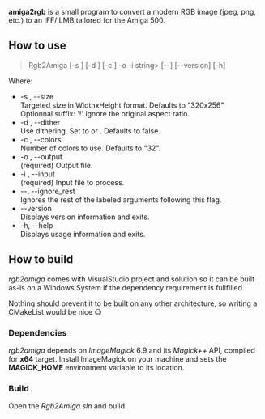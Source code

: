 **amiga2rgb** is a small program to convert a modern RGB image (jpeg, png, etc.) to an IFF/ILMB tailored for the Amiga 500. 

## How to use

>  Rgb2Amiga  [-s <string>] [-d <string>] [-c <string>] -o <string> -i string> [--] [--version] [-h]

Where:

* -s <string>,  --size <string> \
	Targeted size in WidthxHeight format. Defaults to "320x256" \
	Optionnal suffix: '!' ignore the original aspect ratio.
* -d <string>,  --dither <string> \
	Use dithering. Set to <true> or <false>. Defaults to false.
* -c <string>,  --colors <string> \
	Number of colors to use. Defaults to "32".
* -o <string>,  --output <string> \
	(required)  Output file.
* -i <string>,  --input <string> \
	(required)  Input file to process.
* --,  --ignore_rest \
	Ignores the rest of the labeled arguments following this flag.
* --version \
	Displays version information and exits.
* -h,  --help \
	Displays usage information and exits.

## How to build

*rgb2amiga* comes with VisualStudio project and solution so it can be built as-is on a Windows System if the dependency requirement is fullfilled.

Nothing should prevent it to be built on any other architecture, so writing a CMakeList would be nice 😉

### Dependencies

*rgb2amiga* depends on *ImageMagick* 6.9 and its *Magick++* API, compiled for **x64** target. Install ImageMagick on your machine and sets the **MAGICK_HOME** environment variable to its location.

### Build

Open  the *Rgb2Amiga.sln* and build.
